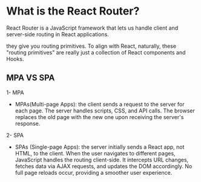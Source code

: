 # What is the React Router?

React Router is a JavaScript framework that lets us handle client and server-side routing in React applications.

they give you routing primitives. To align with React, naturally, these "routing primitives" are really just a collection of React components and Hooks.

## MPA VS SPA

1- MPA

- MPAs(Multi-page Apps): the client sends a request to the server for each page. The server handles scripts, CSS, and API calls. The browser replaces the old page with the new one upon receiving the server's response.

2- SPA

- SPAs (Single-page Apps): the server initially sends a React app, not HTML, to the client. When the user navigates to different pages, JavaScript handles the routing client-side. It intercepts URL changes, fetches data via AJAX requests, and updates the DOM accordingly. No full page reloads occur, providing a smoother user experience.
